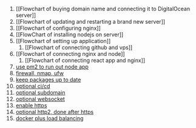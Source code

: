 1. [[Flowchart of buying domain name and connecting it to DigitalOcean server]]
2. [[Flowchart of updating and restarting a brand new server]]
3. [[Flowchart of configuring nginx]]
4. [[FlowChart of installing nodejs on server]]
5. [[Flowchart of setting up application]]
	1. [[Flowchart of connecting github and vps]]
6. [[Flowchart of connecting nginx and node]]
	1. [[Flowchart of connecting react app and nginx]]
7. [use pm2 to run out node app](obsidian://open?vault=notes&file=Coding%2FCourses%2FFrontendMasters%20Full%20Stack%2FFlowchart%20of%20enabling%20pm2)
8. [firewall, nmap, ufw](obsidian://open?vault=Obsidian%20Vault&file=Coding%2FCourses%2FFrontendMasters%20Full%20Stack%2FFirewall%2C%20nmap%2C%20ufw)
9. [keep packages up to date](obsidian://open?vault=Obsidian%20Vault&file=Coding%2FCourses%2FFrontendMasters%20Full%20Stack%2FFlowchart%20of%20keeping%20packages%20up%20to%20date)
10. [optional ci/cd](obsidian://open?vault=Obsidian%20Vault&file=Coding%2FCourses%2FFrontendMasters%20Full%20Stack%2FFlowchart%20of%20CI%20CD)
11. [optional subdomain](obsidian://open?vault=Obsidian%20Vault&file=Coding%2FCourses%2FFrontendMasters%20Full%20Stack%2FFlowchart%20of%20adding%20a%20subdomain)
12. [optional websocket](obsidian://open?vault=Obsidian%20Vault&file=Coding%2FCourses%2FFrontendMasters%20Full%20Stack%2FFlowchart%20of%20adding%20websocket)
13. [enable https](obsidian://open?vault=notes&file=Coding%2FCourses%2FFrontendMasters%20Full%20Stack%2FFlowchart%20of%20enabling%20HTTPS)
14. [optional http2, done after https](obsidian://open?vault=Obsidian%20Vault&file=Coding%2FCourses%2FFrontendMasters%20Full%20Stack%2FFlowchart%20of%20enabling%20http2)
15. [docker plus load balancing](obsidian://open?vault=Obsidian%20Vault&file=Coding%2FCourses%2FFrontendMasters%20Full%20Stack%2FFlowchart%20of%20docker%20plus%20load%20balancing)